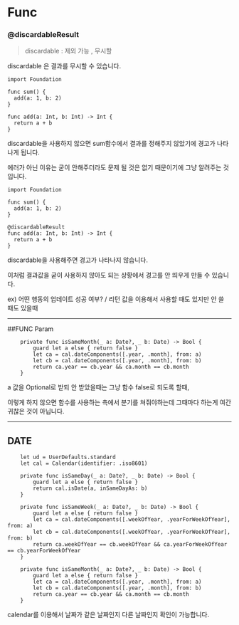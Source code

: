 # Func

### @discardableResult

> discardable : 제외 가능 , 무시할

discardable 은 결과를 무시할 수 있습니다.

```
import Foundation

func sum() {
  add(a: 1, b: 2)
}

func add(a: Int, b: Int) -> Int {
  return a + b
}

```
discardable을 사용하지 않으면 sum함수에서 결과를 정해주지 않았기에 경고가 나타나게 됩니다.

에러가 아닌 이유는 굳이 안해주더라도 문제 될 것은 없기 때문이기에 그냥 알려주는 것입니다.

```
import Foundation

func sum() {
  add(a: 1, b: 2)
}

@discardableResult
func add(a: Int, b: Int) -> Int {
  return a + b
}
```

discardable을 사용해주면 경고가 나타나지 않습니다.

이처럼 결과값을 굳이 사용하지 않아도 되는 상황에서 경고를 안 띄우게 만들 수 있습니다.

ex) 어떤 행동의 업데이트 성공 여부? / 리턴 값을 이용해서 사용할 때도 있지만 안 쓸 때도 있을때


---

##FUNC Param

```
    private func isSameMonth(_ a: Date?, _ b: Date) -> Bool {
        guard let a else { return false }
        let ca = cal.dateComponents([.year, .month], from: a)
        let cb = cal.dateComponents([.year, .month], from: b)
        return ca.year == cb.year && ca.month == cb.month
    }
```

a 값을 Optional로 받되 안 받았을때는 그냥 함수 false로 되도록 할때,

이렇게 하지 않으면 함수를 사용하는 측에서 분기를 쳐줘야하는데 그때마다 하는게 여간 귀찮은 것이 아닙니다.


---
## DATE

```
    let ud = UserDefaults.standard
    let cal = Calendar(identifier: .iso8601)
    
    private func isSameDay(_ a: Date?, _ b: Date) -> Bool {
        guard let a else { return false }
        return cal.isDate(a, inSameDayAs: b)
    }
    
    private func isSameWeek(_ a: Date?, _ b: Date) -> Bool {
        guard let a else { return false }
        let ca = cal.dateComponents([.weekOfYear, .yearForWeekOfYear], from: a)
        let cb = cal.dateComponents([.weekOfYear, .yearForWeekOfYear], from: b)
        return ca.weekOfYear == cb.weekOfYear && ca.yearForWeekOfYear == cb.yearForWeekOfYear
    }
    
    private func isSameMonth(_ a: Date?, _ b: Date) -> Bool {
        guard let a else { return false }
        let ca = cal.dateComponents([.year, .month], from: a)
        let cb = cal.dateComponents([.year, .month], from: b)
        return ca.year == cb.year && ca.month == cb.month
    }

```

calendar를 이용해서 날짜가 같은 날짜인지 다른 날짜인지 확인이 가능합니다.

